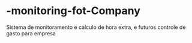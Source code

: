 # -monitoring-fot-Company
Sistema de monitoramento e calculo de hora extra, e futuros controle de gasto para empresa 
